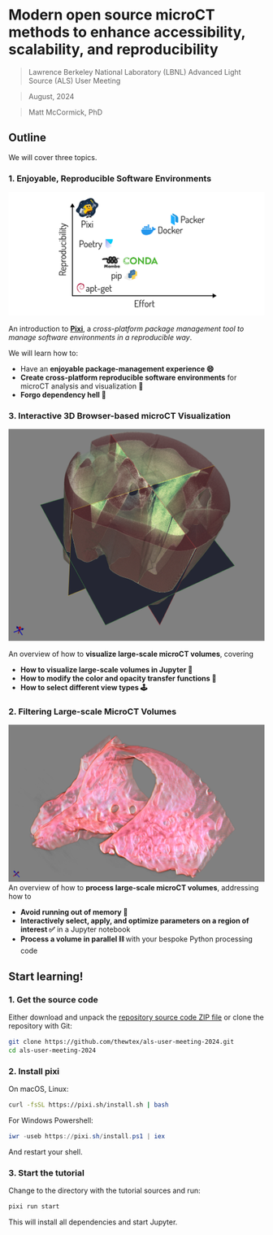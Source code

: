 # Modern open source microCT methods to enhance accessibility, scalability, and reproducibility

> Lawrence Berkeley National Laboratory (LBNL) Advanced Light Source (ALS) User Meeting

> August, 2024

> Matt McCormick, PhD

## Outline

We will cover three topics.

### 1. Enjoyable, Reproducible Software Environments

![easy pixi](./figures/pixi-graph.svg)

An introduction to **[Pixi](https://pixi.sh)**, a *cross-platform package management tool to manage software environments in a reproducible way*.

We will learn how to:

- Have an **enjoyable package-management experience 😄**
- **Create cross-platform reproducible software environments** for microCT analysis and visualization 🔬
- **Forgo dependency hell 👿**

### 3. Interactive 3D Browser-based microCT Visualization

![tooth](./figures/tooth2.png)

An overview of how to **visualize large-scale microCT volumes**, covering

- **How to visualize large-scale volumes in Jupyter 🌌**
- **How to modify the color and opacity transfer functions 🎨**
- **How to select different view type️s 🕹️**

### 2. Filtering Large-scale MicroCT Volumes

![vulture](./figures/vulture.png)
An overview of how to **process large-scale microCT volumes**, addressing how to

- **Avoid running out of memory 🫗**
- **Interactively select, apply, and optimize parameters on a region of interest ✅** in a Jupyter notebook
- **Process a volume in parallel ⛓️** with your bespoke Python processing code

## Start learning!

### 1. Get the source code

Either download and unpack the [repository source code ZIP file](https://github.com/thewtex/als-user-meeting-2024/archive/refs/heads/main.zip) or clone the repository with Git:

```bash
git clone https://github.com/thewtex/als-user-meeting-2024.git
cd als-user-meeting-2024
```

### 2. Install pixi

On macOS, Linux:

```bash
curl -fsSL https://pixi.sh/install.sh | bash
```

For Windows Powershell:

```powershell
iwr -useb https://pixi.sh/install.ps1 | iex
```

And restart your shell.

### 3. Start the tutorial

Change to the directory with the tutorial sources and run:

```bash
pixi run start
```

This will install all dependencies and start Jupyter.